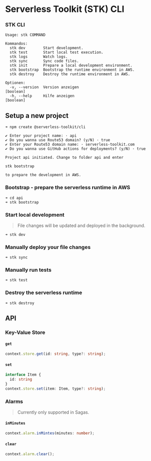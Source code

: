 # Serverless Toolkit (STK) CLI

### STK CLI

```
Usage: stk COMMAND

Kommandos:
  stk dev        Start development.
  stk test       Start local test execution.
  stk logs       Watch logs.
  stk sync       Sync code files.
  stk init       Prepare a local development environment.
  stk bootstrap  Bootstrap the runtime environment in AWS.
  stk destroy    Destroy the runtime environment in AWS.

Optionen:
  -v, --version  Version anzeigen                                      [boolean]
  -h, --help     Hilfe anzeigen                                        [boolean]
```

## Setup a new project

```
➜ npm create @serverless-toolkit/cli
```

```
✔ Enter your project name: · api
✔ Do you wanna use Route53 domain? (y/N) · true
✔ Enter your Route53 domain name: · serverless-toolkit.com
✔ Do you wanna use GitHub actions for deployments? (y/N) · true

Project api initiated. Change to folder api and enter

stk bootstrap

to prepare the development in AWS.
```

### Bootstrap - prepare the serverless runtime in AWS

```
➜ cd api
➜ stk bootstrap
```

### Start local development

> File changes will be updated and deployed in the background.

```
➜ stk dev
```

### Manually deploy your file changes

```
➜ stk sync
```

### Manually run tests

```
➜ stk test
```

### Destroy the serverless runtime

```
➜ stk destroy
```

## API

### Key-Value Store

#### `get`

```typescript
context.store.get(id: string, type?: string);
```

#### `set`

```typescript
interface Item {
  id: string
}
context.store.set(item: Item, type?: string);
```

### Alarms

> Currently only supported in Sagas.

#### `inMinutes`

```typescript
context.alarm.inMintes(minutes: number);
```

#### `clear`

```typescript
context.alarm.clear();
```
